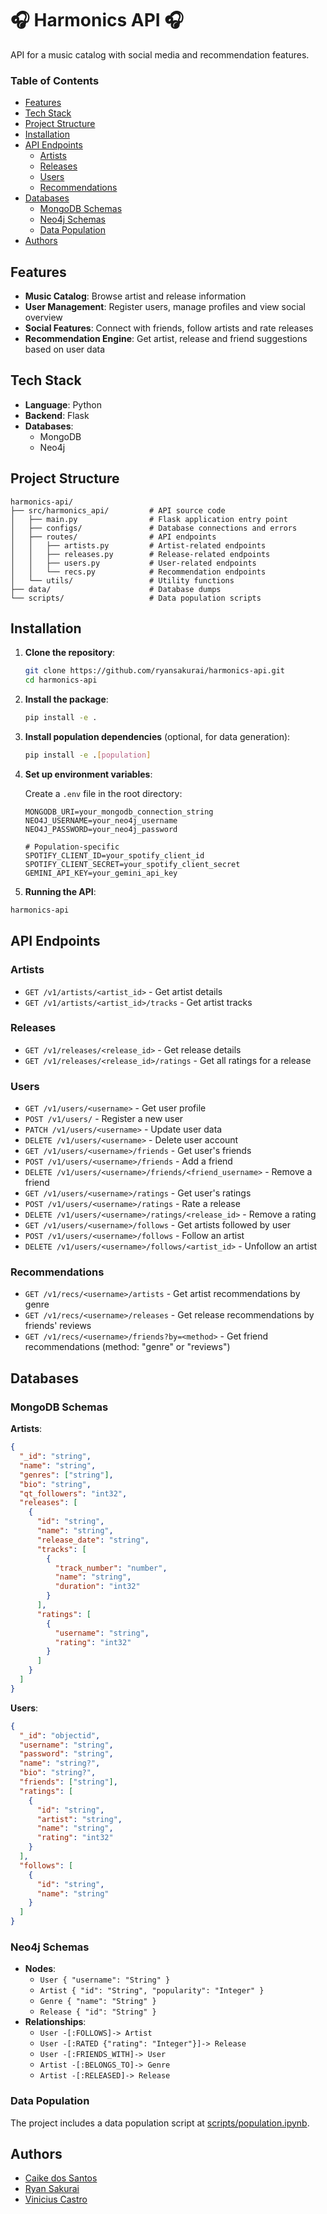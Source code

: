 # 🎧 Harmonics API 🎧

API for a music catalog with social media and recommendation features.

### Table of Contents

- [Features](#features)
- [Tech Stack](#tech-stack)
- [Project Structure](#project-structure)
- [Installation](#installation)
- [API Endpoints](#api-endpoints)
    - [Artists](#artists)
    - [Releases](#releases)
    - [Users](#users)
    - [Recommendations](#recommendations)
- [Databases](#databases)
    - [MongoDB Schemas](#mongodb-schemas)
    - [Neo4j Schemas](#neo4j-schemas)
    - [Data Population](#data-population)
- [Authors](#authors)

## Features

- **Music Catalog**: Browse artist and release information
- **User Management**: Register users, manage profiles and view social overview
- **Social Features**: Connect with friends, follow artists and rate releases
- **Recommendation Engine**: Get artist, release and friend suggestions based on user data

## Tech Stack

- **Language**: Python
- **Backend**: Flask
- **Databases**: 
    - MongoDB
    - Neo4j

## Project Structure

```
harmonics-api/
├── src/harmonics_api/         # API source code
│   ├── main.py                # Flask application entry point
│   ├── configs/               # Database connections and errors
│   ├── routes/                # API endpoints
│   │   ├── artists.py         # Artist-related endpoints
│   │   ├── releases.py        # Release-related endpoints
│   │   ├── users.py           # User-related endpoints
│   │   └── recs.py            # Recommendation endpoints
│   └── utils/                 # Utility functions
├── data/                      # Database dumps
└── scripts/                   # Data population scripts
```

## Installation

1. **Clone the repository**:
   ```bash
   git clone https://github.com/ryansakurai/harmonics-api.git
   cd harmonics-api
   ```

2. **Install the package**:
   ```bash
   pip install -e .
   ```

3. **Install population dependencies** (optional, for data generation):

   ```bash
   pip install -e .[population]
   ```

4. **Set up environment variables**:

   Create a `.env` file in the root directory:

   ```env
   MONGODB_URI=your_mongodb_connection_string
   NEO4J_USERNAME=your_neo4j_username
   NEO4J_PASSWORD=your_neo4j_password

   # Population-specific
   SPOTIFY_CLIENT_ID=your_spotify_client_id
   SPOTIFY_CLIENT_SECRET=your_spotify_client_secret
   GEMINI_API_KEY=your_gemini_api_key
   ```

5. **Running the API**:

```bash
harmonics-api
```

## API Endpoints

### Artists

- `GET /v1/artists/<artist_id>` - Get artist details
- `GET /v1/artists/<artist_id>/tracks` - Get artist tracks

### Releases

- `GET /v1/releases/<release_id>` - Get release details
- `GET /v1/releases/<release_id>/ratings` - Get all ratings for a release

### Users

- `GET /v1/users/<username>` - Get user profile
- `POST /v1/users/` - Register a new user
- `PATCH /v1/users/<username>` - Update user data
- `DELETE /v1/users/<username>` - Delete user account
- `GET /v1/users/<username>/friends` - Get user's friends
- `POST /v1/users/<username>/friends` - Add a friend
- `DELETE /v1/users/<username>/friends/<friend_username>` - Remove a friend
- `GET /v1/users/<username>/ratings` - Get user's ratings
- `POST /v1/users/<username>/ratings` - Rate a release
- `DELETE /v1/users/<username>/ratings/<release_id>` - Remove a rating
- `GET /v1/users/<username>/follows` - Get artists followed by user
- `POST /v1/users/<username>/follows` - Follow an artist
- `DELETE /v1/users/<username>/follows/<artist_id>` - Unfollow an artist

### Recommendations

- `GET /v1/recs/<username>/artists` - Get artist recommendations by genre
- `GET /v1/recs/<username>/releases` - Get release recommendations by friends' reviews
- `GET /v1/recs/<username>/friends?by=<method>` - Get friend recommendations (method: "genre" or "reviews")

## Databases

### MongoDB Schemas

**Artists**:

```json
{
  "_id": "string",
  "name": "string",
  "genres": ["string"],
  "bio": "string",
  "qt_followers": "int32",
  "releases": [
    {
      "id": "string",
      "name": "string",
      "release_date": "string",
      "tracks": [
        {
          "track_number": "number",
          "name": "string",
          "duration": "int32"
        }
      ],
      "ratings": [
        {
          "username": "string",
          "rating": "int32"
        }
      ]
    }
  ]
}
```

**Users**:

```json
{
  "_id": "objectid",
  "username": "string",
  "password": "string",
  "name": "string?",
  "bio": "string?",
  "friends": ["string"],
  "ratings": [
    {
      "id": "string",
      "artist": "string",
      "name": "string",
      "rating": "int32"
    }
  ],
  "follows": [
    {
      "id": "string",
      "name": "string"
    }
  ]
}
```

### Neo4j Schemas

- **Nodes**:
    - `User { "username": "String" }`
    - `Artist { "id": "String", "popularity": "Integer" }`
    - `Genre { "name": "String" }`
    - `Release { "id": "String" }`
- **Relationships**: 
    - `User -[:FOLLOWS]-> Artist`
    - `User -[:RATED {"rating": "Integer"}]-> Release`
    - `User -[:FRIENDS_WITH]-> User`
    - `Artist -[:BELONGS_TO]-> Genre`
    - `Artist -[:RELEASED]-> Release`

### Data Population

The project includes a data population script at [scripts/population.ipynb](scripts/population.ipynb).

## Authors

- [Caike dos Santos](https://github.com/CaikeSantos)
- [Ryan Sakurai](https://github.com/ryansakurai)
- [Vinicius Castro](https://github.com/vinciuscastro)
